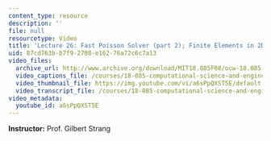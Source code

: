 ```yaml
---
content_type: resource
description: ''
file: null
resourcetype: Video
title: 'Lecture 26: Fast Poisson Solver (part 2); Finite Elements in 2D'
uid: 87cd763b-b7f9-2708-e162-76a72c6c7a13
video_files:
  archive_url: http://www.archive.org/download/MIT18.085F08/ocw-18.085-f08-lec26_300k.mp4
  video_captions_file: /courses/18-085-computational-science-and-engineering-i-fall-2008/f12a53060ba85c4e91a4c79bc77134d3_a6sPpQXST5E.vtt
  video_thumbnail_file: https://img.youtube.com/vi/a6sPpQXST5E/default.jpg
  video_transcript_file: /courses/18-085-computational-science-and-engineering-i-fall-2008/e477fbc2f9a22e26cf0672060560c124_a6sPpQXST5E.pdf
video_metadata:
  youtube_id: a6sPpQXST5E
---
```


**Instructor:** Prof. Gilbert Strang